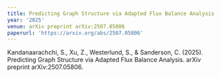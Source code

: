 ```yaml
---
title: Predicting Graph Structure via Adapted Flux Balance Analysis
year: '2025'
venue: arXiv preprint arXiv:2507.05806
paperurl: 'https://arxiv.org/abs/2507.05806'
---
```

Kandanaarachchi, S., Xu, Z., Westerlund, S., & Sanderson, C. (2025). Predicting Graph Structure via Adapted Flux Balance Analysis. arXiv preprint arXiv:2507.05806.